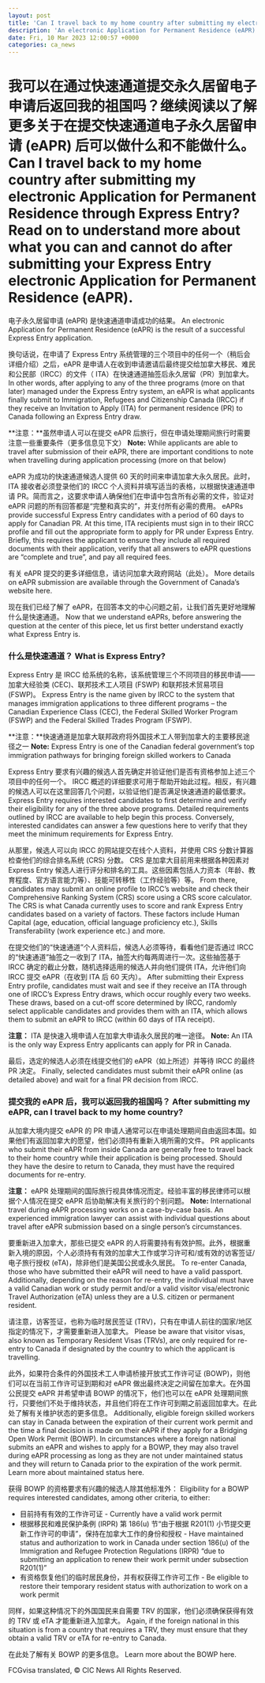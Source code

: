 ```yaml
---
layout: post
title: 'Can I travel back to my home country after submitting my electronic Application for Permanent Residence through Express Entry?'
description: 'An electronic Application for Permanent Residence (eAPR) is the result of a successful Express Entry application. In other words, after applying to any of the three programs (more on that later) managed under the Express Entry system, an eAPR is what applicants finally submit to Immigration, Refugees and Citizenship Canada (IRCC) if they receive an […]'
date: Fri, 10 Mar 2023 12:00:57 +0000
categories: ca_news
---
```


# 我可以在通过快速通道提交永久居留电子申请后返回我的祖国吗？继续阅读以了解更多关于在提交快速通道电子永久居留申请 (eAPR) 后可以做什么和不能做什么。	Can I travel back to my home country after submitting my electronic Application for Permanent Residence through Express Entry? Read on to understand more about what you can and cannot do after submitting your Express Entry electronic Application for Permanent Residence (eAPR).
电子永久居留申请 (eAPR) 是快速通道申请成功的结果。	An electronic Application for Permanent Residence (eAPR) is the result of a successful Express Entry application.
	
换句话说，在申请了 Express Entry 系统管理的三个项目中的任何一个（稍后会详细介绍）之后，eAPR 是申请人在收到申请邀请后最终提交给加拿大移民、难民和公民部（IRCC）的文件（ ITA）在快速通道抽签后永久居留（PR）到加拿大。	In other words, after applying to any of the three programs (more on that later) managed under the Express Entry system, an eAPR is what applicants finally submit to Immigration, Refugees and Citizenship Canada (IRCC) if they receive an Invitation to Apply (ITA) for permanent residence (PR) to Canada following an Express Entry draw.
	
**注意：**虽然申请人可以在提交 eAPR 后旅行，但在申请处理期间旅行时需要注意一些重要条件（更多信息见下文）	**Note:** While applicants are able to travel after submission of their eAPR, there are important conditions to note when travelling during application processing (more on that below)
	
eAPR 为成功的快速通道候选人提供 60 天的时间来申请加拿大永久居民。此时，ITA 接收者必须登录他们的 IRCC 个人资料并填写适当的表格，以根据快速通道申请 PR。简而言之，这要求申请人确保他们在申请中包含所有必需的文件，验证对 eAPR 问题的所有回答都是“完整和真实的”，并支付所有必需的费用。	eAPRs provide successful Express Entry candidates with a period of 60 days to apply for Canadian PR. At this time, ITA recipients must sign in to their IRCC profile and fill out the appropriate form to apply for PR under Express Entry. Briefly, this requires the applicant to ensure they include all required documents with their application, verify that all answers to eAPR questions are “complete and true”, and pay all required fees.
	
有关 eAPR 提交的更多详细信息，请访问加拿大政府网站（此处）。	More details on eAPR submission are available through the Government of Canada’s website here.
	
现在我们已经了解了 eAPR，在回答本文的中心问题之前，让我们首先更好地理解什么是快速通道。	Now that we understand eAPRs, before answering the question at the center of this piece, let us first better understand exactly what Express Entry is.
	
### 什么是快速通道？	What is Express Entry?
	
Express Entry 是 IRCC 给系统的名称，该系统管理三个不同项目的移民申请——加拿大经验类 (CEC)、联邦技术工人项目 (FSWP) 和联邦技术贸易项目 (FSWP)。	Express Entry is the name given by IRCC to the system that manages immigration applications to three different programs – the Canadian Experience Class (CEC), the Federal Skilled Worker Program (FSWP) and the Federal Skilled Trades Program (FSWP).
	
**注意：**快速通道是加拿大联邦政府将外国技术工人带到加拿大的主要移民途径之一	**Note:** Express Entry is one of the Canadian federal government’s top immigration pathways for bringing foreign skilled workers to Canada
	
Express Entry 要求有兴趣的候选人首先确定并验证他们是否有资格参加上述三个项目中的任何一个。 IRCC 概述的详细要求可用于帮助开始此过程。相反，有兴趣的候选人可以在这里回答几个问题，以验证他们是否满足快速通道的最低要求。	Express Entry requires interested candidates to first determine and verify their eligibility for any of the three above programs. Detailed requirements outlined by IRCC are available to help begin this process. Conversely, interested candidates can answer a few questions here to verify that they meet the minimum requirements for Express Entry.
	
从那里，候选人可以向 IRCC 的网站提交在线个人资料，并使用 CRS 分数计算器检查他们的综合排名系统 (CRS) 分数。 CRS 是加拿大目前用来根据各种因素对 Express Entry 候选人进行评分和排名的工具。这些因素包括人力资本（年龄、教育程度、官方语言能力等）、技能可转移性（工作经验等）等。	From there, candidates may submit an online profile to IRCC’s website and check their Comprehensive Ranking System (CRS) score using a CRS score calculator. The CRS is what Canada currently uses to score and rank Express Entry candidates based on a variety of factors. These factors include Human Capital (age, education, official language proficiency etc.), Skills Transferability (work experience etc.) and more.
	
在提交他们的“快速通道”个人资料后，候选人必须等待，看看他们是否通过 IRCC 的“快速通道”抽签之一收到了 ITA，抽签大约每两周进行一次。这些抽签基于 IRCC 确定的截止分数，随机选择适用的候选人并向他们提供 ITA，允许他们向 IRCC 提交 eAPR（在收到 ITA 后 60 天内）。	After submitting their Express Entry profile, candidates must wait and see if they receive an ITA through one of IRCC’s Express Entry draws, which occur roughly every two weeks. These draws, based on a cut-off score determined by IRCC, randomly select applicable candidates and provides them with an ITA, which allows them to submit an eAPR to IRCC (within 60 days of ITA receipt).
	
**注意：** ITA 是快速入境申请人在加拿大申请永久居民的唯一途径。	**Note:** An ITA is the only way Express Entry applicants can apply for PR in Canada.
	
最后，选定的候选人必须在线提交他们的 eAPR（如上所述）并等待 IRCC 的最终 PR 决定。	Finally, selected candidates must submit their eAPR online (as detailed above) and wait for a final PR decision from IRCC.
	
### 提交我的 eAPR 后，我可以返回我的祖国吗？	After submitting my eAPR, can I travel back to my home country?
	
从加拿大境内提交 eAPR 的 PR 申请人通常可以在申请处理期间自由返回本国。如果他们有返回加拿大的愿望，他们必须持有重新入境所需的文件。	PR applicants who submit their eAPR from inside Canada are generally free to travel back to their home country while their application is being processed. Should they have the desire to return to Canada, they must have the required documents for re-entry.
	
**注意：** eAPR 处理期间的国际旅行视具体情况而定。经验丰富的移民律师可以根据个人情况在提交 eAPR 后协助解决有关旅行的个别问题。	**Note:** International travel during eAPR processing works on a case-by-case basis. An experienced immigration lawyer can assist with individual questions about travel after eAPR submission based on a single person’s circumstances.
	
要重新进入加拿大，那些已提交 eAPR 的人将需要持有有效护照。此外，根据重新入境的原因，个人必须持有有效的加拿大工作或学习许可和/或有效的访客签证/电子旅行授权 (eTA)，除非他们是美国公民或永久居民。	To re-enter Canada, those who have submitted their eAPR will need to have a valid passport. Additionally, depending on the reason for re-entry, the individual must have a valid Canadian work or study permit and/or a valid visitor visa/electronic Travel Authorization (eTA) unless they are a U.S. citizen or permanent resident.
	
请注意，访客签证，也称为临时居民签证 (TRV)，只有在申请人前往的国家/地区指定的情况下，才需要重新进入加拿大。	Please be aware that visitor visas, also known as Temporary Resident Visas (TRVs), are only required for re-entry to Canada if designated by the country to which the applicant is travelling.
	
此外，如果符合条件的外国技术工人申请桥接开放式工作许可证 (BOWP)，则他们可以在当前工作许可证到期和对 eAPR 做出最终决定之间留在加拿大。在外国公民提交 eAPR 并希望申请 BOWP 的情况下，他们也可以在 eAPR 处理期间旅行，只要他们不处于维持状态，并且他们将在工作许可到期之前返回加拿大。在此处了解有关维护状态的更多信息。	Additionally, eligible foreign skilled workers can stay in Canada between the expiration of their current work permit and the time a final decision is made on their eAPR if they apply for a Bridging Open Work Permit (BOWP). In circumstances where a foreign national submits an eAPR and wishes to apply for a BOWP, they may also travel during eAPR processing as long as they are not under maintained status and they will return to Canada prior to the expiration of the work permit. Learn more about maintained status here.
	
获得 BOWP 的资格要求有兴趣的候选人除其他标准外：	Eligibility for a BOWP requires interested candidates, among other criteria, to either:
	
- 目前持有有效的工作许可证	-   Currently have a valid work permit
- 根据移民和难民保护条例 (IRPR) 第 186(u) 节“由于根据 R201(1) 小节提交更新工作许可的申请”，保持在加拿大工作的身份和授权	-   Have maintained status and authorization to work in Canada under section 186(u) of the Immigration and Refugee Protection Regulations (IRPR) “due to submitting an application to renew their work permit under subsection R201(1)”
- 有资格恢复他们的临时居民身份，并有权获得工作许可工作	-   Be eligible to restore their temporary resident status with authorization to work on a work permit
	
同样，如果这种情况下的外国国民来自需要 TRV 的国家，他们必须确保获得有效的 TRV 或 eTA 才能重新进入加拿大。	Again, if the foreign national in this situation is from a country that requires a TRV, they must ensure that they obtain a valid TRV or eTA for re-entry to Canada.
	
在此处了解有关 BOWP 的更多信息。	Learn more about the BOWP here.
	

FCGvisa translated, © CIC News All Rights Reserved.
